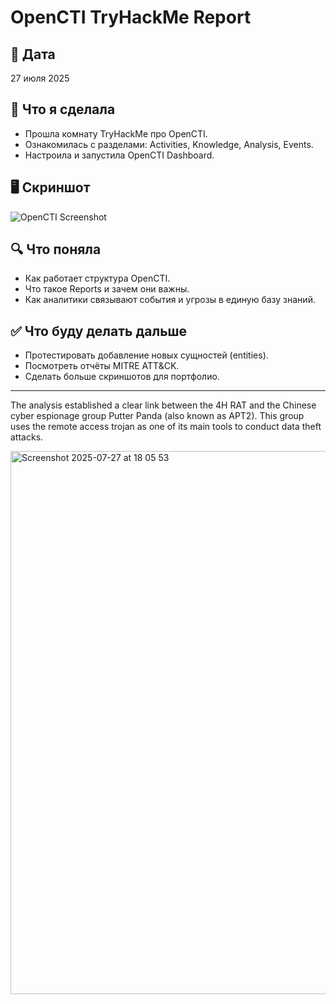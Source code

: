 # OpenCTI TryHackMe Report

## 📅 Дата
27 июля 2025

## 📌 Что я сделала
- Прошла комнату TryHackMe про OpenCTI.
- Ознакомилась с разделами: Activities, Knowledge, Analysis, Events.
- Настроила и запустила OpenCTI Dashboard.

## 🖥️ Скриншот
![OpenCTI Screenshot](./screenshots/opencti1.png)

## 🔍 Что поняла
- Как работает структура OpenCTI.
- Что такое Reports и зачем они важны.
- Как аналитики связывают события и угрозы в единую базу знаний.

## ✅ Что буду делать дальше
- Протестировать добавление новых сущностей (entities).
- Посмотреть отчёты MITRE ATT&CK.
- Сделать больше скриншотов для портфолио.

---

The analysis established a clear link between the 4H RAT and the Chinese cyber 
espionage group Putter Panda (also known as APT2). This group uses the remote access trojan 
as one of its main tools to conduct data theft attacks.

<img width="1042" height="869" alt="Screenshot 2025-07-27 at 18 05 53" src="https://github.com/user-attachments/assets/449f32ce-8718-447a-a6d7-6af31f35b890" />

